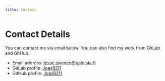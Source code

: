```yaml
---
title: Contact
---
```


# Contact Details

You can contact me via email below. You can also find my work from GitLab and
GitHub.

- Email address: [jesse.sivonen@paloista.fi](mailto:jesse.sivonen@paloista.fi)
- GitLab profile: [Joas8211](https://gitlab.com/joas8211)
- GitHub profile: [Joas8211](https://github.com/joas8211/)
